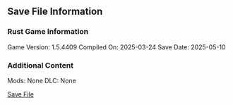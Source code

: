 ## Save File Information
### Rust Game Information
Game Version: 1.5.4409
Compiled On: 2025-03-24
Save Date: 2025-05-10

### Additional Content
Mods: None
DLC: None

[Save File](North%20Erindo%20Amalgamation%20(Permadeath).rws)